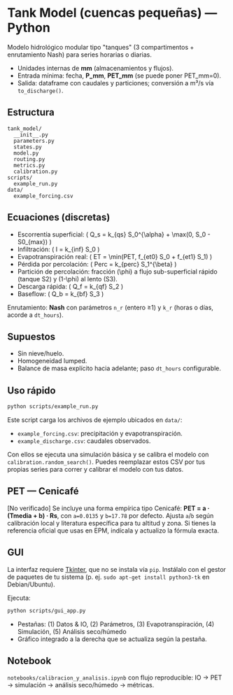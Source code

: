 
# Tank Model (cuencas pequeñas) — Python

Modelo hidrológico modular tipo "tanques" (3 compartimentos + enrutamiento Nash) para series horarias o diarias.
- Unidades internas de **mm** (almacenamientos y flujos).
- Entrada mínima: fecha, **P_mm**, **PET_mm** (se puede poner PET_mm=0).
- Salida: dataframe con caudales y particiones; conversión a m³/s vía `to_discharge()`.

## Estructura
```
tank_model/
  __init__.py
  parameters.py
  states.py
  model.py
  routing.py
  metrics.py
  calibration.py
scripts/
  example_run.py
data/
  example_forcing.csv
```

## Ecuaciones (discretas)
- Escorrentía superficial: \( Q_s = k_{qs} S_0^{\alpha} + \max(0, S_0 - S0_{max}) \)
- Infiltración: \( I = k_{inf} S_0 \)
- Evapotranspiración real: \( ET = \min(PET, f_{et0} S_0 + f_{et1} S_1) \)
- Pérdida por percolación: \( Perc = k_{perc} S_1^{\beta} \)
- Partición de percolación: fracción \(\phi\) a flujo sub-superficial rápido (tanque S2) y \(1-\phi\) al lento (S3).
- Descarga rápida: \( Q_f = k_{qf} S_2 \)
- Baseflow: \( Q_b = k_{bf} S_3 \)

Enrutamiento: **Nash** con parámetros `n_r` (entero ≥1) y `k_r` (horas o días, acorde a `dt_hours`).

## Supuestos
- Sin nieve/huelo.
- Homogeneidad lumped.
- Balance de masa explícito hacia adelante; paso `dt_hours` configurable.

## Uso rápido
```bash
python scripts/example_run.py
```
Este script carga los archivos de ejemplo ubicados en `data/`:

- `example_forcing.csv`: precipitación y evapotranspiración.
- `example_discharge.csv`: caudales observados.

Con ellos se ejecuta una simulación básica y se calibra el modelo con `calibration.random_search()`. Puedes reemplazar estos CSV por tus propias series para correr y calibrar el modelo con tus datos.


## PET — Cenicafé
[No verificado] Se incluye una forma empírica tipo Cenicafé: **PET = a · (Tmedia + b) · Rs**, con `a=0.0135` y `b=17.78` por defecto. 
Ajusta `a`/`b` según calibración local y literatura específica para tu altitud y zona. Si tienes la referencia oficial que usas en EPM, indícala y actualizo la fórmula exacta.

## GUI
La interfaz requiere [Tkinter](https://docs.python.org/3/library/tkinter.html), que no se instala vía `pip`.
Instálalo con el gestor de paquetes de tu sistema (p. ej. `sudo apt-get install python3-tk` en Debian/Ubuntu).

Ejecuta:
```bash
python scripts/gui_app.py
```
- Pestañas: (1) Datos & IO, (2) Parámetros, (3) Evapotranspiración, (4) Simulación, (5) Análisis seco/húmedo
- Gráfico integrado a la derecha que se actualiza según la pestaña.

## Notebook
`notebooks/calibracion_y_analisis.ipynb` con flujo reproducible: IO → PET → simulación → análisis seco/húmedo → métricas.
